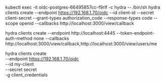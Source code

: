 kubectl exec -it oidc-postgres-66495857cc-f9rlf -c hydra -- /bin/sh
hydra clients create --endpoint https://192.168.1.70/oidc --id  client-id --secret client-secret --grant-types authorization_code --response-types code --scope openid --callbacks http://localhost:3000/view/callback

hydra clients create --endpoint http://localhost:4445  --token-endpoint-auth-method none --callbacks http://localhost:3000/view/callback,http://localhost:3000/view/users/me
 

hydra clients create \
    --endpoint https://192.168.1.70/oidc \
    --id my-client \
    --secret secret \
    -g client_credentials